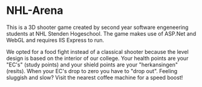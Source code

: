 # NHL-Arena
This is a 3D shooter game created by second year software engeneering students at NHL Stenden Hogeschool.
The game makes use of ASP.Net and WebGL and requires IIS Express to run.

We opted for a food fight instead of a classical shooter because the level design is based on the interior of our college.
Your health points are your "EC's" (study points) and your shield points are your "herkansingen" (resits). 
When your EC's drop to zero you have to "drop out". Feeling sluggish and slow? Visit the nearest coffee machine for a speed boost!
